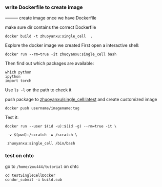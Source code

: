### write Dockerfile to create image

——— create image once we have Dockerfile

make sure dir contains the correct Dockerfile

```
docker build -t zhuoyanxu:single_cell  .
```


Explore the docker image we created
First open a interactive shell:

```
docker run --rm=true -it zhuoyanxu:single_cell bash
```

Then find out which packages are available:

```
which python
ipython
import torch
```

Use `ls -l` on the path to check it

push package to [zhuoyanxu/single_cell:latest](https://hub.docker.com/repository/docker/zhuoyanxu/single_cell) and create customized image
 
 ```
 docker push username/imagename:tag
 ```

Test it:

```
docker run --user $(id -u):$(id -g) --rm=true -it \

 -v $(pwd):/scratch -w /scratch \

 zhuoyanxu:single_cell /bin/bash
```

### test on chtc

go to ```/home/zxu444/tutorial``` on chtc
```
cd testSingleCellDocker
condor_submit -i build.sub
```





